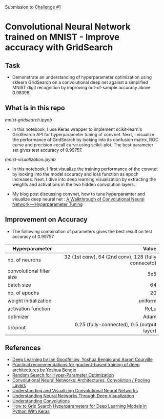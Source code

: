 Submission to [Challenge #1](https://github.com/ziff/internship2017/issues/2)

# Convolutional Neural Network trained on MNIST - Improve accuracy with GridSearch
 
 
## Task
* Demonstrate an understanding of hyperparameter optimization using sklearn GridSearch on a convolutional deep net against a simplified MNIST digit recognition by improving out-of-sample accuracy above 0.98398.
 
 
## What is in this repo

*mnist-gridsearch.ipynb*

* In this notebook, I use Keras wrapper to implement scikit-learn's GridSearch API for hyperparameter tuning of convnet. Next, I visualize the performance of GridSearch by looking into its confusion matrix, ROC curve and precision-recall curve using scikit-plot. The best parameter set gives test accuracy of 0.99757.  

*mnist-visualization.ipynb*

* In this notebook, I first visualize the training performance of the convnet by looking into the model accuracy and loss function as epoch increases. Next, I dive into deep learning visualization by extracting the weights and activations in the two hidden convolution layers.


* My blog post discussing convnet, how to tune hyperparamter and visualize deep neural net : 
[A Walkthrough of Convolutional Neural Network — Hyperparameter Tuning](https://medium.com/towards-data-science/a-walkthrough-of-convolutional-neural-network-7f474f91d7bd) 

 
## Improvement on Accuracy

* The following combination of parameters gives the best result on test accuracy of 0.99757.
 
 | Hyperparameter                 | Value                                                | 
 | ------------------------------ |-----------------------------------------------------:|
 | no. of neurons                 | 32 (1st conv), 64 (2nd conv), 128 (fully connecetd)  | 
 | convolutional filter size      | 5x5                                                  |
 | batch size                     | 64                                                   |
 | no. of epochs                  | 20                                                   |
 | weight initialization          | uniform                                              |
 | activation function            | ReLu                                                 |
 | optimizer                      | Adam                                                 |
 | dropout                        | 0.25 (fully-connected), 0.5 (output layer)           |

 
## References

* [Deep Learning by Ian Goodfellow, Yoshua Bengio and Aaron Courville](http://www.deeplearningbook.org/)
* [Practical recommendations for gradient-based training of deep architectures by Yoshua Bengio](https://arxiv.org/abs/1206.5533)
* [Random Search for Hyper-Parameter Optimization](http://www.jmlr.org/papers/volume13/bergstra12a/bergstra12a.pdf)
* [Convolutional Neural Networks: Architectures, Convolution / Pooling Layers](http://cs231n.github.io/convolutional-networks/)
* [Understanding and Visualizing Convolutional Neural Networks](http://cs231n.github.io/understanding-cnn/)
* [Understanding Neural Networks Through Deep Visualization](http://yosinski.com/deepvis)
* [Understanding Convolutions](http://colah.github.io/posts/2014-07-Understanding-Convolutions/)
* [How to Grid Search Hyperparameters for Deep Learning Models in Python With Keras](http://machinelearningmastery.com/grid-search-hyperparameters-deep-learning-models-python-keras/)
 
 
